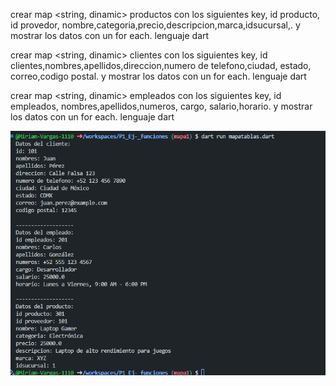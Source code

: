 crear map <string, dinamic> productos con los siguientes key, id producto, id provedor, nombre,categoria,precio,descripcion,marca,idsucursal,. y mostrar los datos con un for each. lenguaje dart

crear map <string, dinamic> clientes con los siguientes key, id clientes,nombres,apellidos,direccion,numero de telefono,ciudad, estado, correo,codigo postal. y mostrar los datos con un for each. lenguaje dart

crear map <string, dinamic> empleados con los siguientes key, id empleados, nombres,apellidos,numeros, cargo, salario,horario. y mostrar los datos con un for each. lenguaje dart


![alt text](image-7.png)